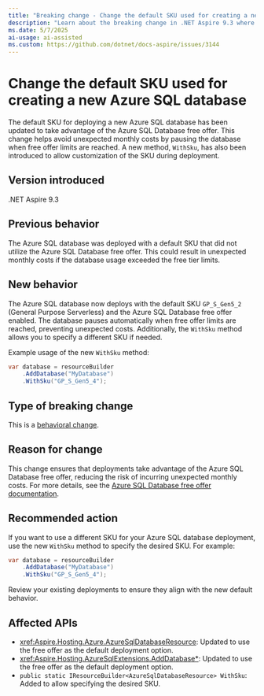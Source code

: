 ```yaml
---
title: "Breaking change - Change the default SKU used for creating a new Azure SQL database"
description: "Learn about the breaking change in .NET Aspire 9.3 where the default SKU for Azure SQL database deployment now uses the free offer."
ms.date: 5/7/2025
ai-usage: ai-assisted
ms.custom: https://github.com/dotnet/docs-aspire/issues/3144
---
```


# Change the default SKU used for creating a new Azure SQL database

The default SKU for deploying a new Azure SQL database has been updated to take advantage of the Azure SQL Database free offer. This change helps avoid unexpected monthly costs by pausing the database when free offer limits are reached. A new method, `WithSku`, has also been introduced to allow customization of the SKU during deployment.

## Version introduced

.NET Aspire 9.3

## Previous behavior

The Azure SQL database was deployed with a default SKU that did not utilize the Azure SQL Database free offer. This could result in unexpected monthly costs if the database usage exceeded the free tier limits.

## New behavior

The Azure SQL database now deploys with the default SKU `GP_S_Gen5_2` (General Purpose Serverless) and the Azure SQL Database free offer enabled. The database pauses automatically when free offer limits are reached, preventing unexpected costs. Additionally, the `WithSku` method allows you to specify a different SKU if needed.

Example usage of the new `WithSku` method:

```csharp
var database = resourceBuilder
    .AddDatabase("MyDatabase")
    .WithSku("GP_S_Gen5_4");
```

## Type of breaking change

This is a [behavioral change](../../categories.md#behavioral-change).

## Reason for change

This change ensures that deployments take advantage of the Azure SQL Database free offer, reducing the risk of incurring unexpected monthly costs. For more details, see the [Azure SQL Database free offer documentation](https://learn.microsoft.com/azure/azure-sql/database/free-offer?view=azuresql).

## Recommended action

If you want to use a different SKU for your Azure SQL database deployment, use the new `WithSku` method to specify the desired SKU. For example:

```csharp
var database = resourceBuilder
    .AddDatabase("MyDatabase")
    .WithSku("GP_S_Gen5_4");
```

Review your existing deployments to ensure they align with the new default behavior.

## Affected APIs

- <xref:Aspire.Hosting.Azure.AzureSqlDatabaseResource>: Updated to use the free offer as the default deployment option.
- <xref:Aspire.Hosting.AzureSqlExtensions.AddDatabase*>: Updated to use the free offer as the default deployment option.
- `public static IResourceBuilder<AzureSqlDatabaseResource> WithSku`: Added to allow specifying the desired SKU.
